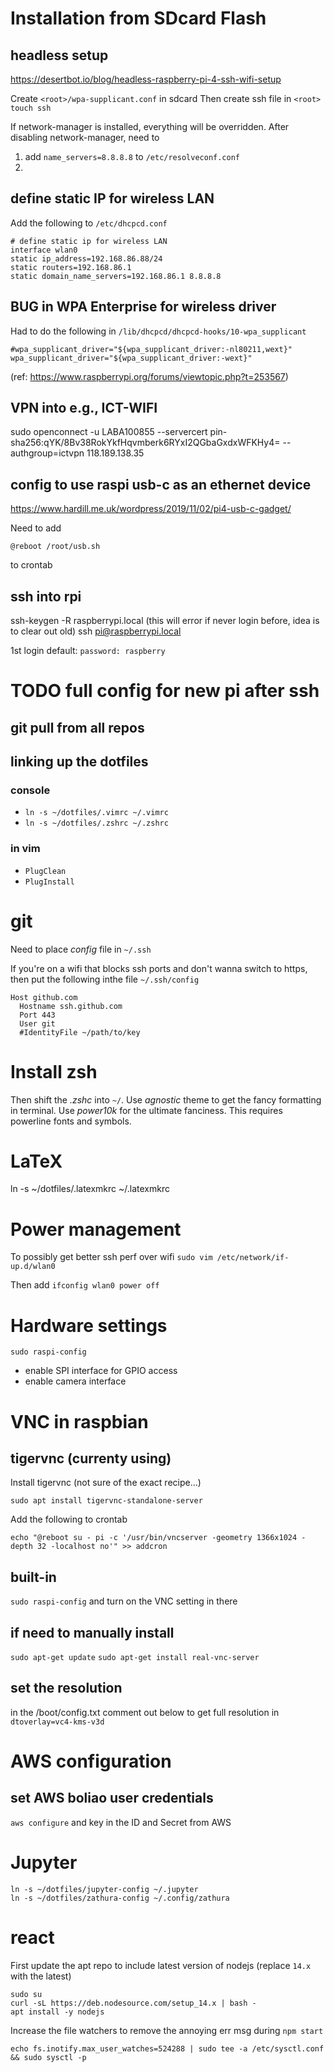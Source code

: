 # Installation from SDcard Flash
## headless setup
https://desertbot.io/blog/headless-raspberry-pi-4-ssh-wifi-setup

Create `<root>/wpa-supplicant.conf` in sdcard
Then create ssh file in `<root>` 
`touch ssh`

If network-manager is installed, everything will be overridden.
After disabling network-manager, need to
1. add `name_servers=8.8.8.8` to `/etc/resolveconf.conf`
2. 

## define static IP for wireless LAN
Add the following to `/etc/dhcpcd.conf`
```
# define static ip for wireless LAN
interface wlan0
static ip_address=192.168.86.88/24
static routers=192.168.86.1
static domain_name_servers=192.168.86.1 8.8.8.8
```

## BUG in WPA Enterprise for wireless driver

Had to do the following in `/lib/dhcpcd/dhcpcd-hooks/10-wpa_supplicant`
```
#wpa_supplicant_driver="${wpa_supplicant_driver:-nl80211,wext}"
wpa_supplicant_driver="${wpa_supplicant_driver:-wext}"
```

(ref: https://www.raspberrypi.org/forums/viewtopic.php?t=253567)

## VPN into e.g., ICT-WIFI
sudo openconnect -u LABA100855 --servercert pin-sha256:qYK/8Bv38RokYkfHqvmberk6RYxI2QGbaGxdxWFKHy4= --authgroup=ictvpn 118.189.138.35

## config to use raspi usb-c as an ethernet device
https://www.hardill.me.uk/wordpress/2019/11/02/pi4-usb-c-gadget/

Need to add 
```
@reboot /root/usb.sh
```
to crontab

## ssh into rpi
ssh-keygen -R raspberrypi.local  (this will error if never login before, idea is to clear out old)
ssh pi@raspberrypi.local

1st login default:
`password: raspberry`

# TODO full config for new pi after ssh

## git pull from all repos

## linking up the dotfiles

### console
- `ln -s ~/dotfiles/.vimrc ~/.vimrc`
- `ln -s ~/dotfiles/.zshrc ~/.zshrc`

### in vim
- `PlugClean`
- `PlugInstall`

# git

Need to place *config* file in `~/.ssh`

If you're on a wifi that blocks ssh ports and don't wanna switch to https, then put the following inthe file `~/.ssh/config`
```
Host github.com
  Hostname ssh.github.com
  Port 443
  User git
  #IdentityFile ~/path/to/key
```

# Install zsh

Then shift the *.zshc* into `~/`. 
Use *agnostic* theme to get the fancy formatting in terminal.
Use *power10k* for the ultimate fanciness.
This requires powerline fonts and symbols. 

# LaTeX

ln -s ~/dotfiles/.latexmkrc ~/.latexmkrc

# Power management 

To possibly get better ssh perf over wifi
`sudo vim /etc/network/if-up.d/wlan0`

Then add 
`ifconfig wlan0 power off`

# Hardware settings

`sudo raspi-config`
- enable SPI interface for GPIO access
- enable camera interface

# VNC in raspbian

## tigervnc (currenty using)
Install tigervnc (not sure of the exact recipe...)
```
sudo apt install tigervnc-standalone-server
```

Add the following to crontab
```
echo "@reboot su - pi -c '/usr/bin/vncserver -geometry 1366x1024 -depth 32 -localhost no'" >> addcron 
```

## built-in
`sudo raspi-config`
and turn on the VNC setting in there

## if need to manually install
`sudo apt-get update`
`sudo apt-get install real-vnc-server`

## set the resolution
in the /boot/config.txt comment out below to get full resolution in
`dtoverlay=vc4-kms-v3d`

# AWS configuration
## set AWS boliao user credentials
`aws configure`
and key in the ID and Secret from AWS

# Jupyter
```
ln -s ~/dotfiles/jupyter-config ~/.jupyter
ln -s ~/dotfiles/zathura-config ~/.config/zathura 
```

# react
First update the apt repo to include latest version of nodejs (replace `14.x` with the latest)
```
sudo su
curl -sL https://deb.nodesource.com/setup_14.x | bash -
apt install -y nodejs
```

Increase the file watchers to remove the annoying err msg during `npm start`
```
echo fs.inotify.max_user_watches=524288 | sudo tee -a /etc/sysctl.conf && sudo sysctl -p
```

